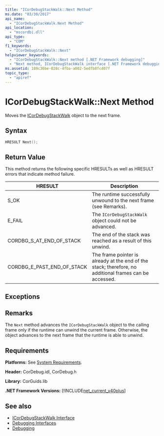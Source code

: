 ```yaml
---
title: "ICorDebugStackWalk::Next Method"
ms.date: "03/30/2017"
api_name: 
  - "ICorDebugStackWalk.Next Method"
api_location: 
  - "mscordbi.dll"
api_type: 
  - "COM"
f1_keywords: 
  - "ICorDebugStackWalk::Next"
helpviewer_keywords: 
  - "ICorDebugStackWalk::Next method [.NET Framework debugging]"
  - "Next method, ICorDebugStackWalk interface [.NET Framework debugging]"
ms.assetid: 189c36be-028c-4fba-a002-5edfb8fcd07f
topic_type: 
  - "apiref"
---
```

# ICorDebugStackWalk::Next Method
Moves the [ICorDebugStackWalk](icordebugstackwalk-interface.md) object to the next frame.  
  
## Syntax  
  
```cpp  
HRESULT Next();  
```  
  
## Return Value  
 This method returns the following specific HRESULTs as well as HRESULT errors that indicate method failure.  
  
|HRESULT|Description|  
|-------------|-----------------|  
|S_OK|The runtime successfully unwound to the next frame (see Remarks).|  
|E_FAIL|The `ICorDebugStackWalk` object could not be advanced.|  
|CORDBG_S_AT_END_OF_STACK|The end of the stack was reached as a result of this unwind.|  
|CORDBG_E_PAST_END_OF_STACK|The frame pointer is already at the end of the stack; therefore, no additional frames can be accessed.|  
  
## Exceptions  
  
## Remarks  
 The `Next` method advances the `ICorDebugStackWalk` object to the calling frame only if the runtime can unwind the current frame. Otherwise, the object advances to the next frame that the runtime is able to unwind.  
  
## Requirements  
 **Platforms:** See [System Requirements](../../get-started/system-requirements.md).  
  
 **Header:** CorDebug.idl, CorDebug.h  
  
 **Library:** CorGuids.lib  
  
 **.NET Framework Versions:** [!INCLUDE[net_current_v40plus](../../../../includes/net-current-v40plus-md.md)]  
  
## See also

- [ICorDebugStackWalk Interface](icordebugstackwalk-interface.md)
- [Debugging Interfaces](debugging-interfaces.md)
- [Debugging](index.md)
